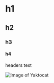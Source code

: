 # h1
## h2
### h3
#### h4

headers test

![Image of Yaktocat](https://octodex.github.com/images/yaktocat.png)
